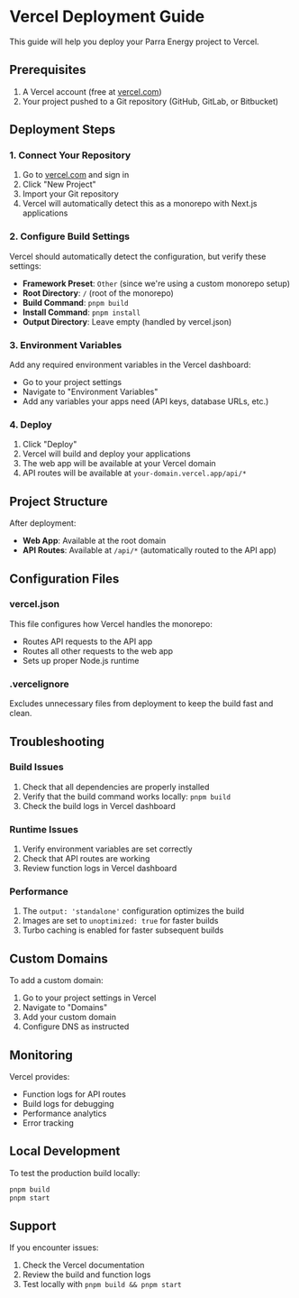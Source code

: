 # Vercel Deployment Guide

This guide will help you deploy your Parra Energy project to Vercel.

## Prerequisites

1. A Vercel account (free at [vercel.com](https://vercel.com))
2. Your project pushed to a Git repository (GitHub, GitLab, or Bitbucket)

## Deployment Steps

### 1. Connect Your Repository

1. Go to [vercel.com](https://vercel.com) and sign in
2. Click "New Project"
3. Import your Git repository
4. Vercel will automatically detect this as a monorepo with Next.js applications

### 2. Configure Build Settings

Vercel should automatically detect the configuration, but verify these settings:

- **Framework Preset**: `Other` (since we're using a custom monorepo setup)
- **Root Directory**: `/` (root of the monorepo)
- **Build Command**: `pnpm build`
- **Install Command**: `pnpm install`
- **Output Directory**: Leave empty (handled by vercel.json)

### 3. Environment Variables

Add any required environment variables in the Vercel dashboard:

- Go to your project settings
- Navigate to "Environment Variables"
- Add any variables your apps need (API keys, database URLs, etc.)

### 4. Deploy

1. Click "Deploy"
2. Vercel will build and deploy your applications
3. The web app will be available at your Vercel domain
4. API routes will be available at `your-domain.vercel.app/api/*`

## Project Structure

After deployment:
- **Web App**: Available at the root domain
- **API Routes**: Available at `/api/*` (automatically routed to the API app)

## Configuration Files

### vercel.json
This file configures how Vercel handles the monorepo:
- Routes API requests to the API app
- Routes all other requests to the web app
- Sets up proper Node.js runtime

### .vercelignore
Excludes unnecessary files from deployment to keep the build fast and clean.

## Troubleshooting

### Build Issues
1. Check that all dependencies are properly installed
2. Verify that the build command works locally: `pnpm build`
3. Check the build logs in Vercel dashboard

### Runtime Issues
1. Verify environment variables are set correctly
2. Check that API routes are working
3. Review function logs in Vercel dashboard

### Performance
1. The `output: 'standalone'` configuration optimizes the build
2. Images are set to `unoptimized: true` for faster builds
3. Turbo caching is enabled for faster subsequent builds

## Custom Domains

To add a custom domain:
1. Go to your project settings in Vercel
2. Navigate to "Domains"
3. Add your custom domain
4. Configure DNS as instructed

## Monitoring

Vercel provides:
- Function logs for API routes
- Build logs for debugging
- Performance analytics
- Error tracking

## Local Development

To test the production build locally:
```bash
pnpm build
pnpm start
```

## Support

If you encounter issues:
1. Check the Vercel documentation
2. Review the build and function logs
3. Test locally with `pnpm build && pnpm start` 